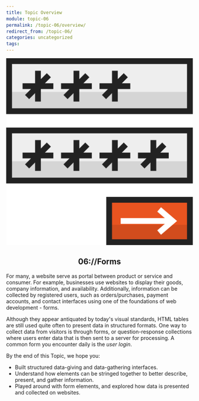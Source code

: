 ```yaml
---
title: Topic Overview
module: topic-06
permalink: /topic-06/overview/
redirect_from: /topic-06/
categories: uncategorized
tags:
---
```


<div class="section-title">
  <img src="../img/assignment-06.svg" alt="" title="Assignment 6: Forms" />
  <h2 style="text-align: center;">06://Forms</h2>
</div>


For many, a website serve as portal between product or service and consumer. For example, businesses use websites to display their goods, company information, and availability. Additionally, information can be collected by registered users, such as orders/purchases, payment accounts, and contact interfaces using one of the foundations of web development - forms.

Although they appear antiquated by today's visual standards, HTML tables are still used quite often to present data in structured formats. One way to collect data from visitors is through forms, or question-response collections where users enter data that is then sent to a server for processing. A common form you encounter daily is the _user login_.

By the end of this Topic, we hope you:
<ul class="pros-and-cons">
  <li class="icon-pro">Built structured data-giving and data-gathering interfaces.</li>
  <li class="icon-pro">Understand how elements can be stringed together to better describe, present, and gather information.</li>
  <li class="icon-pro">Played around with form elements, and explored how data is presented and collected on websites.</li>
</ul>
